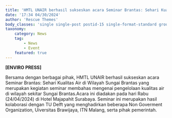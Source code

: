 ```yaml
---
title: 'HMTL UNAIR berhasil sukseskan acara Seminar Brantas: Sehari Kualitas Air'
date: '17:34 04/30/2024'
author: 'Rescue Themes'
body_classes: 'single single-post postid-15 single-format-standard group-blog'
taxonomy:
    category: News
    tag:
        - News
        - Event
    featured: true
---
```


**[ENVIRO PRESS]**

Bersama dengan berbagai pihak, HMTL UNAIR berhasil sukseskan acara Seminar Brantas: Sehari Kualitas Air di Wilayah Sungai Brantas yang merupakan kegiatan seminar membahas mengenai pengelolaan kualitas air di wilayah sekitar Sungai Brantas.Acara ini diadakan pada hari Rabu (24/04/2024) di Hotel Majapahit Surabaya. Seminar ini merupakan hasil kolaborasi dengan TU Delft yang menghadirkan beberapa Non Goverment Organization, Uiversitas Brawijaya, ITN Malang, serta pihak pemerintah.